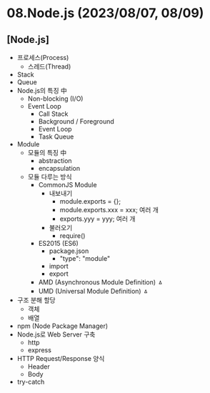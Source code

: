 # 08.Node.js (2023/08/07, 08/09)

## [Node.js]

- 프로세스(Process)
  - 스레드(Thread)
- Stack
- Queue
- Node.js의 특징 中
  - Non-blocking (I/O)
  - Event Loop
    - Call Stack
    - Background / Foreground
    - Event Loop
    - Task Queue
- Module
  - 모듈의 특징 中
	  - abstraction
	  - encapsulation
  - 모듈 다루는 방식
    - CommonJS Module
      - 내보내기
        - module.exports = {};
        - module.exports.xxx = xxx; 여러 개
        - exports.yyy = yyy; 여러 개
      - 불러오기
        - require()
    - ES2015 (ES6)
      - package.json
        - "type": "module"
      - import
      - export
    - AMD (Asynchronous Module Definition) ㅿ
    - UMD (Universal Module Definition) ㅿ
- 구조 분해 할당
	- 객체
	- 배열
- npm (Node Package Manager)
- Node.js로 Web Server 구축
  - http
  - express
- HTTP Request/Response 양식
	- Header
	- Body
- try-catch